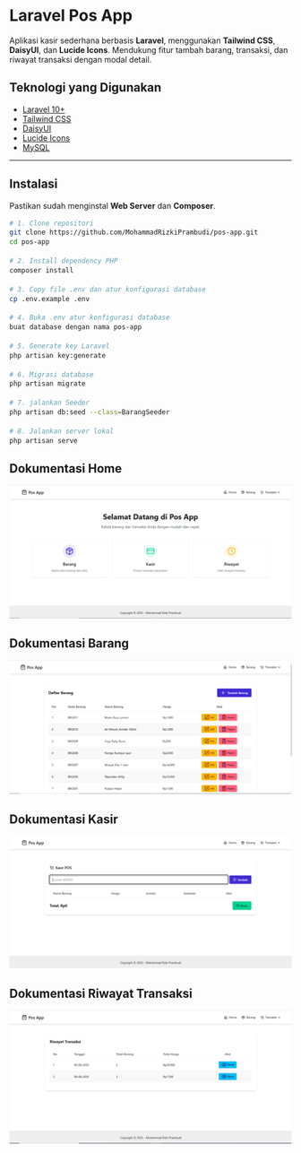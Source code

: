 # Laravel Pos App

Aplikasi kasir sederhana berbasis **Laravel**, menggunakan **Tailwind CSS**, **DaisyUI**, dan **Lucide Icons**. Mendukung fitur tambah barang, transaksi, dan riwayat transaksi dengan modal detail.

## Teknologi yang Digunakan

-   [Laravel 10+](https://laravel.com)
-   [Tailwind CSS](https://tailwindcss.com)
-   [DaisyUI](https://daisyui.com)
-   [Lucide Icons](https://lucide.dev)
-   [MySQL](https://www.mysql.com)

---

## Instalasi

Pastikan sudah menginstal **Web Server** dan **Composer**.

```bash
# 1. Clone repositori
git clone https://github.com/MohammadRizkiPrambudi/pos-app.git
cd pos-app

# 2. Install dependency PHP
composer install

# 3. Copy file .env dan atur konfigurasi database
cp .env.example .env

# 4. Buka .env atur konfigurasi database
buat database dengan nama pos-app

# 5. Generate key Laravel
php artisan key:generate

# 6. Migrasi database
php artisan migrate

# 7. jalankan Seeder
php artisan db:seed --class=BarangSeeder

# 8. Jalankan server lokal
php artisan serve

```

## Dokumentasi Home

![alt text](image.png)

## Dokumentasi Barang

![alt text](image-1.png)

## Dokumentasi Kasir

![alt text](image-2.png)

## Dokumentasi Riwayat Transaksi

![alt text](image-3.png)
